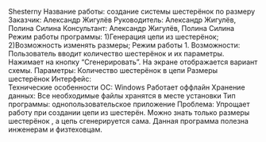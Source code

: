 Shesterny
Название работы: создание системы шестерёнок по размеру 
Заказчик: Александр Жигулёв
Руководитель: Александр Жигулёв, Полина Силина
Консультант: Александр Жигулёв, Полина Силина
Режим работы программы:
1)Генерация цепи из шестерёнок;
2)Возможность изменять размеры;
Режим работы 1.
Возможности:
Пользователь вводит количество  шестерёнок и их параметры.
Нажимает на кнопку “Сгенерировать”.
На экране отображается вариант схемы.
Параметры:
Количество шестерёнок в цепи
Размеры шестерёнок
Интерфейс:  
Технические особенности
ОС: Windows
Работает оффлайн
Хранение данных:
Все необходимые файлы хранятся в месте установки
Тип программы: 
однопользовательское приложение
Проблема:
Упрощает работу при создании цепи из шестерён. Можно знать только размеры шестерёнок , а цепь сгенерируется сама. Данная программа полезна инженерам и физтеховцам.
